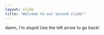```yaml
---
layout: slide
title: "Welcome to our second slide!"
---
```

damn, i'm stupid
Use the left arrow to go back!
